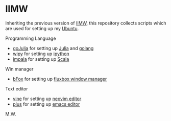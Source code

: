 # IIMW

Inheriting the previous version of [IIMW](https://code.google.com/p/iimw/),
    this repository collects scripts which are used for setting up my [Ubuntu](http://www.ubuntu.com/).

Programming Language
- [goJulia](https://github.com/ubtc/goJulia) for setting up [Julia](http://julialang.org/) and [golang](https://golang.org/)
- [wipy](https://github.com/ubtc/wipy) for setting up [ipython](http://ipython.org/)
- [impala](https://github.com/ubtc/impala) for setting up [Scala](http://scala-lang.org/)

Win manager
- [bFox](https://github.com/ubtc/bFox) for setting up [fluxbox window manager](http://fluxbox.org/)

Text editor
- [vine](https://github.com/ubtc/vine) for setting up [neovim editor](https://neovim.io/)
- [plus](https://github.com/ubtc/plus) for setting up [emacs editor](http://www.gnu.org/software/emacs/)

M.W.
